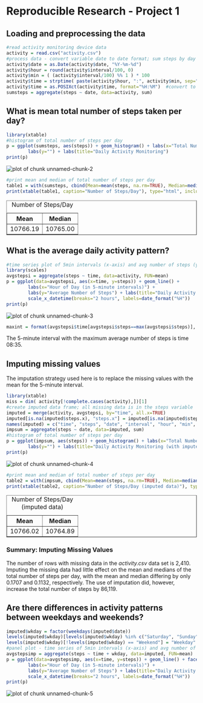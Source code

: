 Reproducible Research - Project 1
========================================================




## Loading and preprocessing the data

```r
#read activity monitoring device data
activity = read.csv("activity.csv")
#process data - convert variable date to date format; sum steps by day
activity$date = as.Date(activity$date, "%Y-%m-%d") 
activity$hour = round(activity$interval/100, 0)
activity$min = ( (activity$interval/100) %% 1 ) * 100 
activity$time = strptime( paste(activity$hour, ":", activity$min, sep=""), format="%H:%M")  #POSIXlt var
activity$time = as.POSIXct(activity$time, format="%H:%M")  #convert to POSIXct var for use with aggregate()
sumsteps = aggregate(steps ~ date, data=activity, sum)
```


## What is mean total number of steps taken per day?

```r
library(xtable)
#histogram of total number of steps per day
p = ggplot(sumsteps, aes(steps)) + geom_histogram() + labs(x="Total Number of Steps Per Day") +
        labs(y="") + labs(title="Daily Activity Monitoring") 
print(p)
```

![plot of chunk unnamed-chunk-2](figure/unnamed-chunk-2.png) 

```r
#print mean and median of total number of steps per day
table1 = with(sumsteps, cbind(Mean=mean(steps, na.rm=TRUE), Median=median(steps, na.rm=TRUE)))
print(xtable(table1, caption="Number of Steps/Day"), type="html", include.rownames=FALSE, caption.placement="top")
```

<!-- html table generated in R 3.1.1 by xtable 1.7-3 package -->
<!-- Thu Nov 13 15:54:41 2014 -->
<TABLE border=1>
<CAPTION ALIGN="top"> Number of Steps/Day </CAPTION>
<TR> <TH> Mean </TH> <TH> Median </TH>  </TR>
  <TR> <TD align="right"> 10766.19 </TD> <TD align="right"> 10765.00 </TD> </TR>
   </TABLE>


## What is the average daily activity pattern?

```r
#time series plot of 5min intervals (x-axis) and avg number of steps (y-axis)
library(scales)
avgstepsi = aggregate(steps ~ time, data=activity, FUN=mean)
p = ggplot(data=avgstepsi, aes(x=time, y=steps)) + geom_line() + 
        labs(x="Hour of Day (in 5-minute intervals)") +
        labs(y="Average Number of Steps") + labs(title="Daily Activity Pattern") + 
        scale_x_datetime(breaks="2 hours", labels=date_format("%H"))
print(p)
```

![plot of chunk unnamed-chunk-3](figure/unnamed-chunk-3.png) 

```r
maxint = format(avgstepsi$time[avgstepsi$steps==max(avgstepsi$steps)], format="%H:%M")
```

The 5-minute interval with the maximum average number of steps is time 08:35.


## Imputing missing values
The imputation strategy used here is to replace the missing values with the mean for the 5-minute interval.


```r
library(xtable)
miss = dim( activity[!complete.cases(activity),])[1]
#create imputed data frame; all missing data is in the steps variable  
imputed = merge(activity, avgstepsi, by="time", all.x=TRUE)
imputed[is.na(imputed$steps.x), "steps.x"] = imputed[is.na(imputed$steps.x), "steps.y"]
names(imputed) = c("time", "steps", "date", "interval", "hour", "min", "steps.y")
impsum = aggregate(steps ~ date, data=imputed, sum)
#histogram of total number of steps per day
p = ggplot(impsum, aes(steps)) + geom_histogram() + labs(x="Total Number of Steps Per Day") +
        labs(y="") + labs(title="Daily Activity Monitoring (with imputed data)") 
print(p)
```

![plot of chunk unnamed-chunk-4](figure/unnamed-chunk-4.png) 

```r
#print mean and median of total number of steps per day
table2 = with(impsum, cbind(Mean=mean(steps, na.rm=TRUE), Median=median(steps, na.rm=TRUE)))
print(xtable(table2, caption="Number of Steps/Day (imputed data)"), type="html", include.rownames=FALSE, caption.placement="top")
```

<!-- html table generated in R 3.1.1 by xtable 1.7-3 package -->
<!-- Thu Nov 13 15:54:42 2014 -->
<TABLE border=1>
<CAPTION ALIGN="top"> Number of Steps/Day (imputed data) </CAPTION>
<TR> <TH> Mean </TH> <TH> Median </TH>  </TR>
  <TR> <TD align="right"> 10766.02 </TD> <TD align="right"> 10764.89 </TD> </TR>
   </TABLE>

### Summary:  Imputing Missing Values
The number of rows with missing data in the *activity.csv* data set is 2,410.  Imputing the missing data had little effect on the mean and medians of the total number of steps per day, with the mean and median differing by only 0.1707 and 0.1132, respectively.  The use of imputation did, however, increase the total number of steps by 86,119. 


## Are there differences in activity patterns between weekdays and weekends?

```r
imputed$wkday = factor(weekdays(imputed$date))
levels(imputed$wkday)[levels(imputed$wkday) %in% c("Saturday", "Sunday")] = "Weekend"
levels(imputed$wkday)[!levels(imputed$wkday) == "Weekend"] = "Weekday"
#panel plot - time series of 5min intervals (x-axis) and avg number of steps (y-axis)
avgstepsimp = aggregate(steps ~ time + wkday, data=imputed, FUN=mean)
p = ggplot(data=avgstepsimp, aes(x=time, y=steps)) + geom_line() + facet_grid(wkday ~ .) +
        labs(x="Hour of Day (in 5-minute intervals)") +
        labs(y="Average Number of Steps") + labs(title="Daily Activity Pattern") +
        scale_x_datetime(breaks="2 hours", labels=date_format("%H"))
print(p)
```

![plot of chunk unnamed-chunk-5](figure/unnamed-chunk-5.png) 
